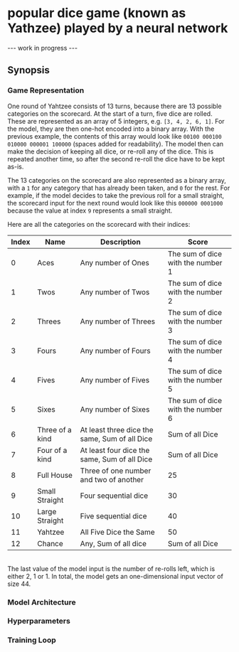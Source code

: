 # popular dice game (known as Yathzee) played by a neural network

--- work in progress ---


## Synopsis

### Game Representation

One round of Yahtzee consists of 13 turns, because there are 13 possible categories on the scorecard. At the start of a turn, five dice are rolled. These are represented as an array of 5 integers, e.g. `[3, 4, 2, 6, 1]`. For the model, they are then one-hot encoded into a binary array. With the previous example, the contents of this array would look like `00100 000100 010000 000001 100000` (spaces added for readability). The model then can make the decision of keeping all dice, or re-roll any of the dice. This is repeated another time, so after the second re-roll the dice have to be kept as-is.

The 13 categories on the scorecard are also represented as a binary array, with a `1` for any category that has already been taken, and `0` for the rest. For example, if the model decides to take the previous roll for a small straight, the scorecard input for the next round would look like this `000000 0001000` because the value at index `9` represents a small straight.

Here are all the categories on the scorecard with their indices:

| Index | Name              | Description                                     | Score               |
|-------|-------------------|-------------------------------------------------|---------------------|
| 0     | Aces              | Any number of Ones                              | The sum of dice with the number 1|
| 1     | Twos              | Any number of Twos                              | The sum of dice with the number 2|
| 2     | Threes            | Any number of Threes                            | The sum of dice with the number 3|
| 3     | Fours             | Any number of Fours                             | The sum of dice with the number 4|
| 4     | Fives             | Any number of Fives                             | The sum of dice with the number 5|
| 5     | Sixes             | Any number of Sixes                             | The sum of dice with the number 6|
| 6     | Three of a kind   | At least three dice the same, Sum of all Dice   | Sum of all Dice      |
| 7     | Four of a kind    | At least four dice the same, Sum of all Dice    | Sum of all Dice      |
| 8     | Full House        | Three of one number and two of another          | 25                  |
| 9     | Small Straight    | Four sequential dice                            | 30                  |
| 10    | Large Straight    | Five sequential dice                            | 40                  |
| 11    | Yahtzee           | All Five Dice the Same                          | 50                  |
| 12    | Chance            | Any, Sum of all dice                            | Sum of all Dice      |

<br>
The last value of the model input is the number of re-rolls left, which is either 2, 1 or 1. In total, the model gets an one-dimensional input vector of size 44.


### Model Architecture



### Hyperparameters



### Training Loop

